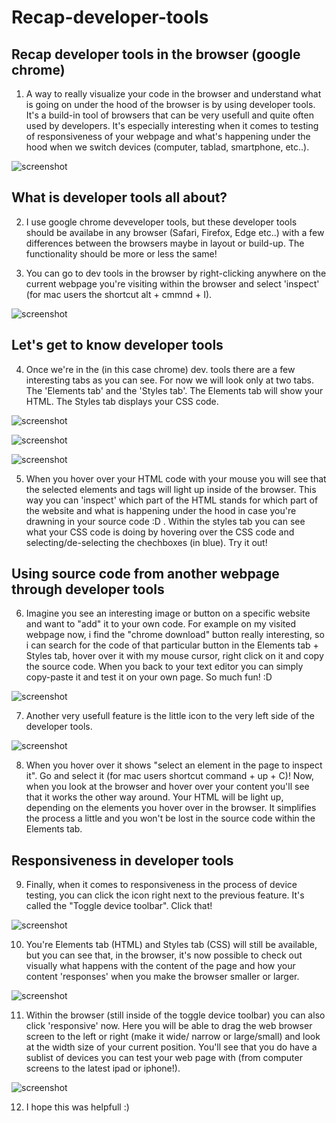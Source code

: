# Recap-developer-tools
## Recap developer tools in the browser (google chrome)

1. A way to really visualize your code in the browser and understand what is going on under the hood of the browser is by using developer tools. It's a build-in tool of browsers that can be very usefull and quite often used by developers. It's especially interesting when it comes to testing of responsiveness of your webpage and what's happening under the hood when we switch devices (computer, tablad, smartphone, etc..).

![screenshot](https://github.com/balderb/recap-developer-tools-/blob/master/Screen%20Shot%202020-06-19%20at%2010.11.18.png)

## What is developer tools all about?

2. I use google chrome deveveloper tools, but these developer tools should be availabe in any browser (Safari, Firefox, Edge etc..) with a few differences between the browsers maybe in layout or build-up. The functionality should be more or less the same! 

3. You can go to dev tools in the browser by right-clicking anywhere on the current webpage you're visiting within the browser and select 'inspect' (for mac users the shortcut alt + cmmnd + I).

![screenshot](https://github.com/balderb/recap-developer-tools-/blob/master/Screen%20Shot%202020-06-19%20at%2010.19.59.png)

## Let's get to know developer tools

4. Once we're in the (in this case chrome) dev. tools there are a few interesting tabs as you can see. For now we will look only at two tabs. The 'Elements tab' and the 'Styles tab'. The Elements tab will show your HTML. The Styles tab displays your CSS code.

![screenshot](https://github.com/balderb/recap-developer-tools-/blob/master/Screen%20Shot%202020-06-19%20at%2010.20.31.png)

![screenshot](https://github.com/balderb/recap-developer-tools-/blob/master/Screen%20Shot%202020-06-19%20at%2010.20.44.png)

![screenshot](https://github.com/balderb/recap-developer-tools-/blob/master/Screen%20Shot%202020-06-19%20at%2010.20.53.png)

5. When you hover over your HTML code with your mouse you will see that the selected elements and tags will light up inside of the browser. This way you can 'inspect' which part of the HTML stands for which part of the website and what is happening under the hood in case you're drawning in your source code :D . Within the styles tab you can see what your CSS code is doing by hovering over the CSS code and selecting/de-selecting the chechboxes (in blue). Try it out! 

## Using source code from another webpage through developer tools

6. Imagine you see an interesting image or button on a specific website and want to "add" it to your own code. For example on my visited webpage now, i find the "chrome download" button really interesting, so i can search for the code of that particular button in the Elements tab + Styles tab, hover over it with my mouse cursor, right click on it and copy the source code. When you back to your text editor you can simply copy-paste it and test it on your own page. So much fun! :D

![screenshot](https://github.com/balderb/recap-developer-tools-/blob/master/Screen%20Shot%202020-06-19%20at%2010.22.09.png)

7. Another very usefull feature is the little icon to the very left side of the developer tools. 

![screenshot](https://github.com/balderb/recap-developer-tools-/blob/master/Screen%20Shot%202020-06-19%20at%2010.23.00.png)

8. When you hover over it shows "select an element in the page to inspect it". Go and select it (for mac users shortcut command + up + C)! Now, when you look at the browser and hover over your content you'll see that it works the other way around. Your HTML will be light up, depending on the elements you hover over in the browser. It simplifies the process a little and you won't be lost in the source code within the Elements tab.

## Responsiveness in developer tools

9. Finally, when it comes to responsiveness in the process of device testing, you can click the icon right next to the previous feature. It's called the "Toggle device toolbar". Click that! 

![screenshot](https://github.com/balderb/recap-developer-tools-/blob/master/Screen%20Shot%202020-06-19%20at%2010.23.58.png)

10. You're Elements tab (HTML) and Styles tab (CSS) will still be available, but you can see that, in the browser, it's now possible to check out visually what happens with the content of the page and how your content 'responses' when you make the browser smaller or larger. 

![screenshot](https://github.com/balderb/recap-developer-tools-/blob/master/Screen%20Shot%202020-06-19%20at%2010.24.08.png)

11. Within the browser (still inside of the toggle device toolbar) you can also click 'responsive' now. Here you will be able to drag the web browser screen to the left or right (make it wide/ narrow or large/small) and look at the width size of your current position. You'll see that you do have a sublist of devices you can test your web page with (from computer screens to the latest ipad or iphone!). 

![screenshot](https://github.com/balderb/recap-developer-tools-/blob/master/Screen%20Shot%202020-06-19%20at%2010.24.22.png)

12. I hope this was helpfull  :)


